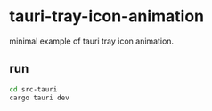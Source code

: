 # tauri-tray-icon-animation

minimal example of tauri tray icon animation.

## run

```bash
cd src-tauri
cargo tauri dev
```
